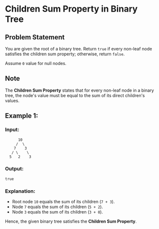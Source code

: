 # Children Sum Property in Binary Tree

## Problem Statement
You are given the root of a binary tree. Return `true` if every non-leaf node satisfies the children sum property; otherwise, return `false`.

Assume `0` value for null nodes.

## Note
The **Children Sum Property** states that for every non-leaf node in a binary tree, the node's value must be equal to the sum of its direct children's values.

## Example 1:

### Input:
```
      10
     /  \
    7    3
   / \    \
  5   2    3
```

### Output:
```
true
```

### Explanation:
- Root node `10` equals the sum of its children (`7 + 3`).
- Node `7` equals the sum of its children (`5 + 2`).
- Node `3` equals the sum of its children (`3 + 0`).

Hence, the given binary tree satisfies the **Children Sum Property**.